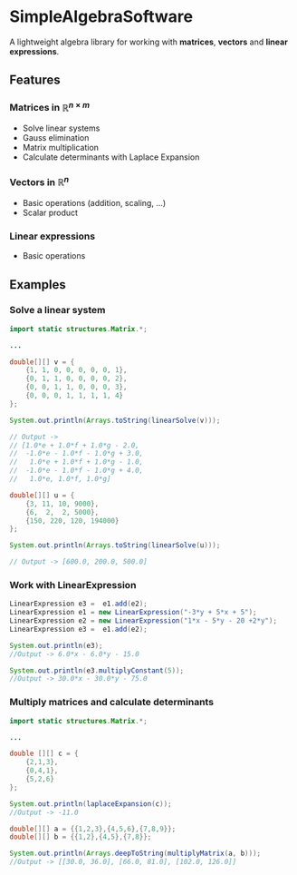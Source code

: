 # SimpleAlgebraSoftware

A lightweight algebra library for working with **matrices**, **vectors** and **linear expressions**.

## Features

### Matrices in $\mathbb{R}^{n \times m}$

- Solve linear systems
- Gauss elimination
- Matrix multiplication
- Calculate determinants with Laplace Expansion

### Vectors in $\mathbb{R}^{n}$
- Basic operations (addition, scaling, …)
- Scalar product

### Linear expressions
- Basic operations

## Examples

### Solve a linear system
```java
import static structures.Matrix.*;

...

double[][] v = {
    {1, 1, 0, 0, 0, 0, 0, 1},
    {0, 1, 1, 0, 0, 0, 0, 2},
    {0, 0, 1, 1, 0, 0, 0, 3},
    {0, 0, 0, 1, 1, 1, 1, 4}
};

System.out.println(Arrays.toString(linearSolve(v)));

// Output ->
// [1.0*e + 1.0*f + 1.0*g - 2.0,
//  -1.0*e - 1.0*f - 1.0*g + 3.0,
//   1.0*e + 1.0*f + 1.0*g - 1.0,
//  -1.0*e - 1.0*f - 1.0*g + 4.0,
//   1.0*e, 1.0*f, 1.0*g]

double[][] u = {
    {3, 11, 10, 9000},
    {6,  2,  2, 5000},
    {150, 220, 120, 194000}
};

System.out.println(Arrays.toString(linearSolve(u)));

// Output -> [600.0, 200.0, 500.0]
```
### Work with LinearExpression

```java
LinearExpression e3 =  e1.add(e2);
LinearExpression e1 = new LinearExpression("-3*y + 5*x + 5");
LinearExpression e2 = new LinearExpression("1*x - 5*y - 20 +2*y");
LinearExpression e3 =  e1.add(e2);

System.out.println(e3);
//Output -> 6.0*x - 6.0*y - 15.0

System.out.println(e3.multiplyConstant(5));
//Output -> 30.0*x - 30.0*y - 75.0
```

### Multiply matrices and calculate determinants

```java
import static structures.Matrix.*;

...

double [][] c = {
    {2,1,3},
    {0,4,1},
    {5,2,6}
};

System.out.println(laplaceExpansion(c));
//Output -> -11.0

double[][] a = {{1,2,3},{4,5,6},{7,8,9}};
double[][] b = {{1,2},{4,5},{7,8}};

System.out.println(Arrays.deepToString(multiplyMatrix(a, b)));
//Output -> [[30.0, 36.0], [66.0, 81.0], [102.0, 126.0]]
```
